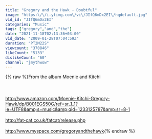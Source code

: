 ```yaml
---
title: "Gregory and the Hawk - Doubtful"
image: "https:\/\/i.ytimg.com\/vi\/JIfQ6mDx2EI\/hqdefault.jpg"
vid_id: "JIfQ6mDx2EI"
categories: "Music"
tags: ["gregory","and","the"]
date: "2021-11-18T02:13:36+03:00"
vid_date: "2009-01-28T07:04:59Z"
duration: "PT2M22S"
viewcount: "370846"
likeCount: "5133"
dislikeCount: "60"
channel: "jmythwow"
---
```

{% raw %}From the album Moenie and Kitchi<br /><br /><br /><br /><a rel="nofollow" target="blank" href="http://www.amazon.com/Moenie-Kitchi-Gregory-Hawk/dp/B001EGS50G/ref=sr_1_1?ie=UTF8&amp;s=music&amp;qid=1233125787&amp;sr=8-1">http://www.amazon.com/Moenie-Kitchi-Gregory-Hawk/dp/B001EGS50G/ref=sr_1_1?ie=UTF8&amp;s=music&amp;qid=1233125787&amp;sr=8-1</a><br /><br /><a rel="nofollow" target="blank" href="http://fat-cat.co.uk/fatcat/release.php">http://fat-cat.co.uk/fatcat/release.php</a><br /><br /><a rel="nofollow" target="blank" href="http://www.myspace.com/gregoryandthehawk">http://www.myspace.com/gregoryandthehawk</a>{% endraw %}
